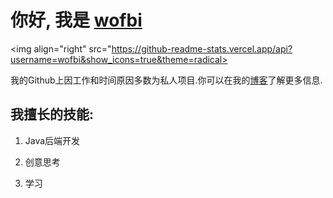 # 你好, 我是 [wofbi](https://github.com/wofbi)
  
<img align="right" src="https://github-readme-stats.vercel.app/api?username=wofbi&show_icons=true&theme=radical>

我的Github上因工作和时间原因多数为私人项目.你可以在我的[博客](blog.wofbi1.cn)了解更多信息.

## 我擅长的技能:

1. Java后端开发
  
2. 创意思考
  
3. 学习
